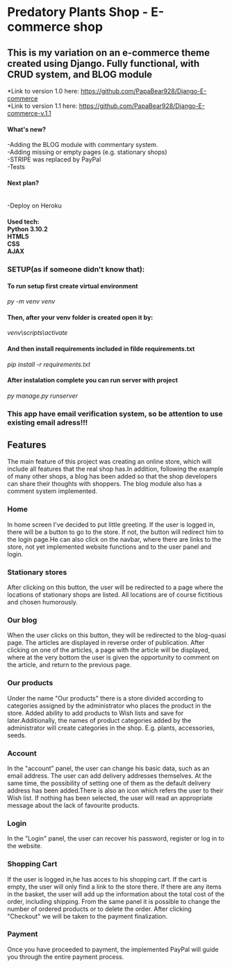 <h1> Predatory Plants Shop - E-commerce shop </h1>
<h2> This is my variation on an e-commerce theme created using Django. Fully functional, with CRUD system, and BLOG module </h2>

*Link to version 1.0 here: https://github.com/PapaBear928/Django-E-commerce<br>
*Link to version 1.1 here: https://github.com/PapaBear928/Django-E-commerce-v.1.1



<h4>What's new?</h4>
-Adding the BLOG module with commentary system.<br>
-Adding missing or empty pages (e.g. stationary shops)<br>
-STRIPE was replaced by PayPal<br>
-Tests<br>

<h4>Next plan?</h4><br>
-Deploy on Heroku<br>

<h4>Used tech:<br>
Python 3.10.2<br>
HTML5<br>
CSS<br>
AJAX<br></h4>


<h3>SETUP(as if someone didn't know that):</h3>

<h4>To run setup first create virtual environment</h4>
<i>py -m venv venv</i>

<h4>Then, after your venv folder is created open it by: </h4>
<i>venv\scripts\activate</i>

<h4>And then install requirements included in filde requirements.txt </h4>
<i>pip install -r requirements.txt</i>

<h4>After instalation complete you can run server with project </h4>
<i>py manage.py runserver</i>

<h3>This app have email verification system, so be attention to use existing email adress!!!</h3>

<h2>Features</h2>
The main feature of this project was creating an online store, which will include all features that the real shop has.In addition, following the example of many other shops, a blog has been added so that the shop developers can share their thoughts with shoppers. The blog module also has a comment system implemented.

<h3>Home</h3>
In home screen I've decided to put little greeting. If the user is logged in, there will be a button to go to the store. If not, the button will redirect him to the login page.He can also click on the navbar, where there are links to the store, not yet implemented website functions and to the user panel and login.

<h3>Stationary stores</h3>
After clicking on this button, the user will be redirected to a page where the locations of stationary shops are listed. All locations are of course fictitious and chosen humorously.

<h3>Our blog</h3>
When the user clicks on this button, they will be redirected to the blog-quasi page. The articles are displayed in reverse order of publication. After clicking on one of the articles, a page with the article will be displayed, where at the very bottom the user is given the opportunity to comment on the article, and return to the previous page.

<h3>Our products</h3>
Under the name "Our products" there is a store divided according to categories assigned by the administrator who places the product in the store. Added ability to add products to Wish lists and save for later.Additionally, the names of product categories added by the administrator will create categories in the shop. E.g. plants, accessories, seeds.

<h3>Account</h3>
In the "account" panel, the user can change his basic data, such as an email address. The user can add delivery addresses themselves. At the same time, the possibility of setting one of them as the default delivery address has been added.There is also an icon which refers the user to their Wish list. If nothing has been selected, the user will read an appropriate message about the lack of favourite products.

<h3>Login</h3>
In the "Login" panel, the user can recover his password, register or log in to the website.

<h3>Shopping Cart</h3>
If the user is logged in,he has acces to his shopping cart. If the cart is empty, the user will only find a link to the store there. If there are any items in the basket, the user will add up the information about the total cost of the order, including shipping. From the same panel it is possible to change the number of ordered products or to delete the order. After clicking "Checkout" we will be taken to the payment finalization.

<h3>Payment</h3>
Once you have proceeded to payment, the implemented PayPal will guide you through the entire payment process.


